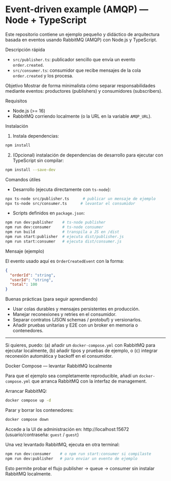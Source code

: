# Event-driven example (AMQP) — Node + TypeScript

Este repositorio contiene un ejemplo pequeño y didáctico de arquitectura basada en eventos usando RabbitMQ (AMQP) con Node.js y TypeScript.

Descripción rápida
- `src/publisher.ts`: publicador sencillo que envía un evento `order.created`.
- `src/consumer.ts`: consumidor que recibe mensajes de la cola `order.created` y los procesa.

Objetivo
Mostrar de forma minimalista cómo separar responsabilidades mediante eventos: productores (publishers) y consumidores (subscribers).

Requisitos
- Node.js (>= 16)
- RabbitMQ corriendo localmente (o la URL en la variable `AMQP_URL`).

Instalación

1. Instala dependencias:

```bash
npm install
```

2. (Opcional) instalación de dependencias de desarrollo para ejecutar con TypeScript sin compilar:

```bash
npm install --save-dev
```

Comandos útiles

- Desarrollo (ejecuta directamente con `ts-node`):

```bash
npx ts-node src/publisher.ts      # publicar un mensaje de ejemplo
npx ts-node src/consumer.ts      # levantar el consumidor
```

- Scripts definidos en `package.json`:

```bash
npm run dev:publisher    # ts-node publisher
npm run dev:consumer     # ts-node consumer
npm run build            # transpila a JS en /dist
npm run start:publisher  # ejecuta dist/publisher.js
npm run start:consumer   # ejecuta dist/consumer.js
```

Mensaje (ejemplo)

El evento usado aquí es `OrderCreatedEvent` con la forma:

```json
{
  "orderId": "string",
  "userId": "string",
  "total": 100
}
```

Buenas prácticas (para seguir aprendiendo)
- Usar colas durables y mensajes persistentes en producción.
- Manejar reconexiones y retries en el consumidor.
- Separar contratos (JSON schemas / protobuf) y versionarlos.
- Añadir pruebas unitarias y E2E con un broker en memoria o contenedores.

---
Si quieres, puedo: (a) añadir un `docker-compose.yml` con RabbitMQ para ejecutar localmente, (b) añadir tipos y pruebas de ejemplo, o (c) integrar reconexión automática y backoff en el consumidor.

Docker Compose — levantar RabbitMQ localmente

Para que el ejemplo sea completamente reproducible, añadí un `docker-compose.yml` que arranca RabbitMQ con la interfaz de management.

Arrancar RabbitMQ:

```bash
docker compose up -d
```

Parar y borrar los contenedores:

```bash
docker compose down
```

Accede a la UI de administración en: http://localhost:15672 (usuario/contraseña: `guest` / `guest`)

Una vez levantado RabbitMQ, ejecuta en otra terminal:

```bash
npm run dev:consumer    # o npm run start:consumer si compilaste
npm run dev:publisher   # para enviar un evento de ejemplo
```

Esto permite probar el flujo publisher -> queue -> consumer sin instalar RabbitMQ localmente.
